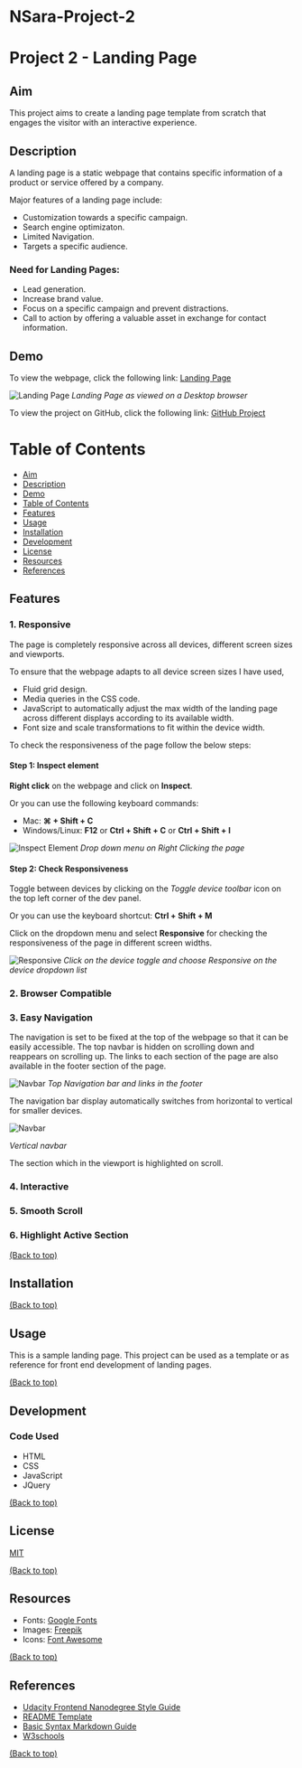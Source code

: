 # NSara-Project-2


# Project 2 - Landing Page

## Aim
This project aims to create a landing page template from scratch that engages the visitor with an interactive experience.

## Description
A landing page is a static webpage that contains specific information of a product or service offered by a company.

Major features of a landing page include:
- Customization towards a specific campaign.
- Search engine optimizaton.
- Limited Navigation.
- Targets a specific audience.

### Need for Landing Pages:
- Lead generation.
- Increase brand value.
- Focus on a specific campaign and prevent distractions.
- Call to action by offering a valuable asset in exchange for contact information.

## Demo
To view the webpage, click the following link: [Landing Page](https://nand-sara.github.io/nsara_project_2/index.html)

![Landing Page](https://nand-sara.github.io/nsara_project_2/assets/documentation/landing-page.png "Landing Page")
*Landing Page as viewed on a Desktop browser*

To view the project on GitHub, click the following link: [GitHub Project](https://github.com/Nand-Sara/nsara_project_2/)


# Table of Contents

- [Aim](#aim)
- [Description](#description)
- [Demo](#demo)
- [Table of Contents](#table-of-contents)
- [Features](#features)
- [Usage](#usage)
- [Installation](#installation)
- [Development](#development)
- [License](#license)
- [Resources](#resources)
- [References](#references)


## Features

### 1. Responsive
The page is completely responsive across all devices, different screen sizes and viewports.

To ensure that the webpage adapts to all device screen sizes I have used,
- Fluid grid design.
- Media queries in the CSS code.
- JavaScript to automatically adjust the max width of the landing page across different displays according to its available width.
- Font size and scale transformations to fit within the device width.

To check the responsiveness of the page follow the below steps:
#### Step 1: Inspect element
**Right click** on the webpage and click on **Inspect**.

Or you can use the following keyboard commands:

- Mac: **⌘ + Shift + C**
- Windows/Linux: **F12** or **Ctrl + Shift + C** or **Ctrl + Shift + I**

![Inspect Element](https://nand-sara.github.io/nsara_project_2/assets/documentation/inspect.png "Inspect Element")
*Drop down menu on Right Clicking the page*

#### Step 2: Check Responsiveness
Toggle between devices by clicking on the *Toggle device toolbar* icon on the top left corner of the dev panel.

Or you can use the keyboard shortcut: **Ctrl + Shift + M**

Click on the dropdown menu and select **Responsive** for checking the responsiveness of the page in different screen widths.

![Responsive](https://nand-sara.github.io/nsara_project_2/assets/documentation/responsive.png "Responsive")
*Click on the device toggle and choose Responsive on the device dropdown list* 

### 2. Browser Compatible

### 3. Easy Navigation

The navigation is set to be fixed at the top of the webpage so that it can be easily accessible. The top navbar is hidden on scrolling down and reappears on scrolling up. The links to each section of the page are also available in the footer section of the page.

![Navbar](https://nand-sara.github.io/nsara_project_2/assets/documentation/navigation.png "Top navbar and page links in the footer")
*Top Navigation bar and links in the footer*

The navigation bar display automatically switches from horizontal to vertical for smaller devices.

![Navbar](https://nand-sara.github.io/nsara_project_2/assets/documentation/vertical-navbar.png "Top navbar and page links in the footer")

*Vertical navbar*

The section which in the viewport is highlighted on scroll.

### 4. Interactive

### 5. Smooth Scroll

### 6. Highlight Active Section

[(Back to top)](#table-of-contents)


## Installation


[(Back to top)](#table-of-contents)

## Usage

This is a sample landing page.
This project can be used as a template or as reference for front end development of landing pages.

[(Back to top)](#table-of-contents)

## Development

### Code Used

- HTML
- CSS
- JavaScript
- JQuery

[(Back to top)](#table-of-contents)

## License
[MIT](https://opensource.org/license/mit/)

[(Back to top)](#table-of-contents)

## Resources

- Fonts: [Google Fonts](https://fonts.google.com/)
- Images: [Freepik](https://www.freepik.com/)
- Icons: [Font Awesome](https://fontawesome.com/icons)

[(Back to top)](#table-of-contents)

## References

- [Udacity Frontend Nanodegree Style Guide](http://udacity.github.io/frontend-nanodegree-styleguide/index.html)
- [README Template](https://github.com/navendu-pottekkat/awesome-readme/blob/master/README-template.md)
- [Basic Syntax Markdown Guide](https://www.markdownguide.org/basic-syntax/)
- [W3schools](https://www.w3schools.com/)

[(Back to top)](#table-of-contents)
